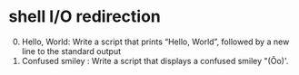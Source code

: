 # shell I/O redirection
0. Hello, World: Write a script that prints “Hello, World”, followed by a new line to the standard output
1. Confused smiley : Write a script that displays a confused smiley "(Ôo)'.
